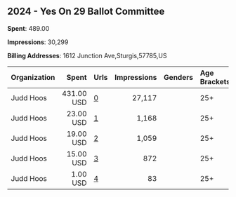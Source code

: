 ## 2024 - Yes On 29 Ballot Committee 
**Spent**: 489.00

**Impressions**: 30,299

**Billing Addresses**: 1612 Junction Ave,Sturgis,57785,US

|Organization|Spent|Urls|Impressions|Genders|Age Brackets|Country Codes|
|:---|---:|:---|---:|:---|:---|:---|
|Judd Hoos|431.00 USD|[0](https://www.snap.com/political-ads/asset/7539d45f5bf36ac40285056c76fc6517404a2c70938ce36a36475cffe5fa1893?mediaType=mp4)|27,117||25+|united states|
|Judd Hoos|23.00 USD|[1](https://www.snap.com/political-ads/asset/f915e8c78e546f03d77725ab5a6f39783786b4731f7e560c5730d69afcf0e1b1?mediaType=mp4)|1,168||25+|united states|
|Judd Hoos|19.00 USD|[2](https://www.snap.com/political-ads/asset/e0466f71526394054cea0c367f3a0cbfed2989febe934e5cf330b53a12e17509?mediaType=mp4)|1,059||25+|united states|
|Judd Hoos|15.00 USD|[3](https://www.snap.com/political-ads/asset/12efd1973040483791496f0aba1b9e8fb1650dcd5fe144a3d57158a70f71eadb?mediaType=mp4)|872||25+|united states|
|Judd Hoos|1.00 USD|[4](https://www.snap.com/political-ads/asset/e62301e56f7388f252a1e7bc441c0f6273b425c5403587db088dc2c84b7f1c9c?mediaType=mp4)|83||25+|united states|
